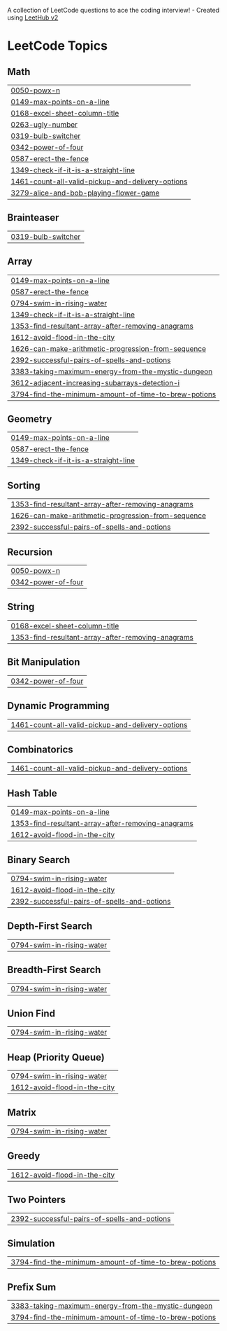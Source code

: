 A collection of LeetCode questions to ace the coding interview! - Created using [LeetHub v2](https://github.com/arunbhardwaj/LeetHub-2.0)
<!---LeetCode Topics Start-->
# LeetCode Topics
## Math
|  |
| ------- |
| [0050-powx-n](https://github.com/Anup-Kumar-Git/LeetCode_DSA/tree/master/0050-powx-n) |
| [0149-max-points-on-a-line](https://github.com/Anup-Kumar-Git/LeetCode_DSA/tree/master/0149-max-points-on-a-line) |
| [0168-excel-sheet-column-title](https://github.com/Anup-Kumar-Git/LeetCode_DSA/tree/master/0168-excel-sheet-column-title) |
| [0263-ugly-number](https://github.com/Anup-Kumar-Git/LeetCode_DSA/tree/master/0263-ugly-number) |
| [0319-bulb-switcher](https://github.com/Anup-Kumar-Git/LeetCode_DSA/tree/master/0319-bulb-switcher) |
| [0342-power-of-four](https://github.com/Anup-Kumar-Git/LeetCode_DSA/tree/master/0342-power-of-four) |
| [0587-erect-the-fence](https://github.com/Anup-Kumar-Git/LeetCode_DSA/tree/master/0587-erect-the-fence) |
| [1349-check-if-it-is-a-straight-line](https://github.com/Anup-Kumar-Git/LeetCode_DSA/tree/master/1349-check-if-it-is-a-straight-line) |
| [1461-count-all-valid-pickup-and-delivery-options](https://github.com/Anup-Kumar-Git/LeetCode_DSA/tree/master/1461-count-all-valid-pickup-and-delivery-options) |
| [3279-alice-and-bob-playing-flower-game](https://github.com/Anup-Kumar-Git/LeetCode_DSA/tree/master/3279-alice-and-bob-playing-flower-game) |
## Brainteaser
|  |
| ------- |
| [0319-bulb-switcher](https://github.com/Anup-Kumar-Git/LeetCode_DSA/tree/master/0319-bulb-switcher) |
## Array
|  |
| ------- |
| [0149-max-points-on-a-line](https://github.com/Anup-Kumar-Git/LeetCode_DSA/tree/master/0149-max-points-on-a-line) |
| [0587-erect-the-fence](https://github.com/Anup-Kumar-Git/LeetCode_DSA/tree/master/0587-erect-the-fence) |
| [0794-swim-in-rising-water](https://github.com/Anup-Kumar-Git/LeetCode_DSA/tree/master/0794-swim-in-rising-water) |
| [1349-check-if-it-is-a-straight-line](https://github.com/Anup-Kumar-Git/LeetCode_DSA/tree/master/1349-check-if-it-is-a-straight-line) |
| [1353-find-resultant-array-after-removing-anagrams](https://github.com/Anup-Kumar-Git/LeetCode_DSA/tree/master/1353-find-resultant-array-after-removing-anagrams) |
| [1612-avoid-flood-in-the-city](https://github.com/Anup-Kumar-Git/LeetCode_DSA/tree/master/1612-avoid-flood-in-the-city) |
| [1626-can-make-arithmetic-progression-from-sequence](https://github.com/Anup-Kumar-Git/LeetCode_DSA/tree/master/1626-can-make-arithmetic-progression-from-sequence) |
| [2392-successful-pairs-of-spells-and-potions](https://github.com/Anup-Kumar-Git/LeetCode_DSA/tree/master/2392-successful-pairs-of-spells-and-potions) |
| [3383-taking-maximum-energy-from-the-mystic-dungeon](https://github.com/Anup-Kumar-Git/LeetCode_DSA/tree/master/3383-taking-maximum-energy-from-the-mystic-dungeon) |
| [3612-adjacent-increasing-subarrays-detection-i](https://github.com/Anup-Kumar-Git/LeetCode_DSA/tree/master/3612-adjacent-increasing-subarrays-detection-i) |
| [3794-find-the-minimum-amount-of-time-to-brew-potions](https://github.com/Anup-Kumar-Git/LeetCode_DSA/tree/master/3794-find-the-minimum-amount-of-time-to-brew-potions) |
## Geometry
|  |
| ------- |
| [0149-max-points-on-a-line](https://github.com/Anup-Kumar-Git/LeetCode_DSA/tree/master/0149-max-points-on-a-line) |
| [0587-erect-the-fence](https://github.com/Anup-Kumar-Git/LeetCode_DSA/tree/master/0587-erect-the-fence) |
| [1349-check-if-it-is-a-straight-line](https://github.com/Anup-Kumar-Git/LeetCode_DSA/tree/master/1349-check-if-it-is-a-straight-line) |
## Sorting
|  |
| ------- |
| [1353-find-resultant-array-after-removing-anagrams](https://github.com/Anup-Kumar-Git/LeetCode_DSA/tree/master/1353-find-resultant-array-after-removing-anagrams) |
| [1626-can-make-arithmetic-progression-from-sequence](https://github.com/Anup-Kumar-Git/LeetCode_DSA/tree/master/1626-can-make-arithmetic-progression-from-sequence) |
| [2392-successful-pairs-of-spells-and-potions](https://github.com/Anup-Kumar-Git/LeetCode_DSA/tree/master/2392-successful-pairs-of-spells-and-potions) |
## Recursion
|  |
| ------- |
| [0050-powx-n](https://github.com/Anup-Kumar-Git/LeetCode_DSA/tree/master/0050-powx-n) |
| [0342-power-of-four](https://github.com/Anup-Kumar-Git/LeetCode_DSA/tree/master/0342-power-of-four) |
## String
|  |
| ------- |
| [0168-excel-sheet-column-title](https://github.com/Anup-Kumar-Git/LeetCode_DSA/tree/master/0168-excel-sheet-column-title) |
| [1353-find-resultant-array-after-removing-anagrams](https://github.com/Anup-Kumar-Git/LeetCode_DSA/tree/master/1353-find-resultant-array-after-removing-anagrams) |
## Bit Manipulation
|  |
| ------- |
| [0342-power-of-four](https://github.com/Anup-Kumar-Git/LeetCode_DSA/tree/master/0342-power-of-four) |
## Dynamic Programming
|  |
| ------- |
| [1461-count-all-valid-pickup-and-delivery-options](https://github.com/Anup-Kumar-Git/LeetCode_DSA/tree/master/1461-count-all-valid-pickup-and-delivery-options) |
## Combinatorics
|  |
| ------- |
| [1461-count-all-valid-pickup-and-delivery-options](https://github.com/Anup-Kumar-Git/LeetCode_DSA/tree/master/1461-count-all-valid-pickup-and-delivery-options) |
## Hash Table
|  |
| ------- |
| [0149-max-points-on-a-line](https://github.com/Anup-Kumar-Git/LeetCode_DSA/tree/master/0149-max-points-on-a-line) |
| [1353-find-resultant-array-after-removing-anagrams](https://github.com/Anup-Kumar-Git/LeetCode_DSA/tree/master/1353-find-resultant-array-after-removing-anagrams) |
| [1612-avoid-flood-in-the-city](https://github.com/Anup-Kumar-Git/LeetCode_DSA/tree/master/1612-avoid-flood-in-the-city) |
## Binary Search
|  |
| ------- |
| [0794-swim-in-rising-water](https://github.com/Anup-Kumar-Git/LeetCode_DSA/tree/master/0794-swim-in-rising-water) |
| [1612-avoid-flood-in-the-city](https://github.com/Anup-Kumar-Git/LeetCode_DSA/tree/master/1612-avoid-flood-in-the-city) |
| [2392-successful-pairs-of-spells-and-potions](https://github.com/Anup-Kumar-Git/LeetCode_DSA/tree/master/2392-successful-pairs-of-spells-and-potions) |
## Depth-First Search
|  |
| ------- |
| [0794-swim-in-rising-water](https://github.com/Anup-Kumar-Git/LeetCode_DSA/tree/master/0794-swim-in-rising-water) |
## Breadth-First Search
|  |
| ------- |
| [0794-swim-in-rising-water](https://github.com/Anup-Kumar-Git/LeetCode_DSA/tree/master/0794-swim-in-rising-water) |
## Union Find
|  |
| ------- |
| [0794-swim-in-rising-water](https://github.com/Anup-Kumar-Git/LeetCode_DSA/tree/master/0794-swim-in-rising-water) |
## Heap (Priority Queue)
|  |
| ------- |
| [0794-swim-in-rising-water](https://github.com/Anup-Kumar-Git/LeetCode_DSA/tree/master/0794-swim-in-rising-water) |
| [1612-avoid-flood-in-the-city](https://github.com/Anup-Kumar-Git/LeetCode_DSA/tree/master/1612-avoid-flood-in-the-city) |
## Matrix
|  |
| ------- |
| [0794-swim-in-rising-water](https://github.com/Anup-Kumar-Git/LeetCode_DSA/tree/master/0794-swim-in-rising-water) |
## Greedy
|  |
| ------- |
| [1612-avoid-flood-in-the-city](https://github.com/Anup-Kumar-Git/LeetCode_DSA/tree/master/1612-avoid-flood-in-the-city) |
## Two Pointers
|  |
| ------- |
| [2392-successful-pairs-of-spells-and-potions](https://github.com/Anup-Kumar-Git/LeetCode_DSA/tree/master/2392-successful-pairs-of-spells-and-potions) |
## Simulation
|  |
| ------- |
| [3794-find-the-minimum-amount-of-time-to-brew-potions](https://github.com/Anup-Kumar-Git/LeetCode_DSA/tree/master/3794-find-the-minimum-amount-of-time-to-brew-potions) |
## Prefix Sum
|  |
| ------- |
| [3383-taking-maximum-energy-from-the-mystic-dungeon](https://github.com/Anup-Kumar-Git/LeetCode_DSA/tree/master/3383-taking-maximum-energy-from-the-mystic-dungeon) |
| [3794-find-the-minimum-amount-of-time-to-brew-potions](https://github.com/Anup-Kumar-Git/LeetCode_DSA/tree/master/3794-find-the-minimum-amount-of-time-to-brew-potions) |
<!---LeetCode Topics End-->